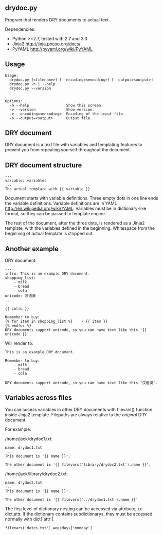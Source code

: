 drydoc.py
---------

Program that renders DRY documents to actual text.

Dependencies:

- Python >=2.7, tested with 2.7 and 3.3
- Jinja2 http://jinja.pocoo.org/docs/
- PyYAML http://pyyaml.org/wiki/PyYAML

Usage
-----

    Usage:
      drydoc.py [<filename>] [--encoding=<encoding>] [--output=<output>]
      drydoc.py -h | --help
      drydoc.py --version


    Options:
      -h --help                 Show this screen.
      -v --version              Show version.
      -e --encoding=<encoding>  Encoding of the input file.
      -o --output=<output>      Output file.

DRY document
------------

DRY document is a text file with variables and templating features to prevent you from
repeating yourself throughout the document.


DRY document structure
----------------------

    ---
    variable: variables
    ...
    The actual template with {{ variable }}.


Document starts with variable definitions. Three empty dots in one line ends the variable definitions.
Variable definitions are in YAML http://en.wikipedia.org/wiki/YAML.
Variables must be in dictionary-like format, so they can be passed to template engine.

The rest of the document, after the three dots, is rendered as a Jinja2
template, with the variables defined in the beginning.
Whitespace from the beginning of actual template is stripped out.

Another example
---------------

DRY document:

    ---
    intro: This is an example DRY document.
    shopping_list:
        - milk
        - bread
        - cola
    unicode: 汉语漢
    ...

    {{ intro }}

    Remember to buy:
    {% for item in shopping_list %}    - {{ item }}
    {% endfor %}
    DRY documents support unicode, so you can have text like this '{{ unicode }}'.

Will render to:

    This is an example DRY document.

    Remember to buy:
        - milk
        - bread
        - cola

    DRY documents support unicode, so you can have text like this '汉语漢'.

Variables across files
----------------------

You can access variables in other DRY documents with filevars() function inside Jinja2 template.
Filepaths are always relative to the *original* DRY document.

For example:

/home/jack/drydoc1.txt:

    name: drydoc1.txt
    ...
    This document is '{{ name }}'.

    The other document is '{{ filevars('library/drydoc2.txt').name }}'.


/home/jack/library/drydoc2.txt:

    name: drydoc2.txt
    ...
    This document is '{{ name }}'.

    The other document is '{{ filevars('../drydoc1.txt').name }}'

The first level of dictionary nesting can be accessed via attribute, i.e. dict.attr. If the dictionary contains subdictionarys, they must be accessed normally with dict['attr'].

    filevars('dates.txt').weekdays['monday']

